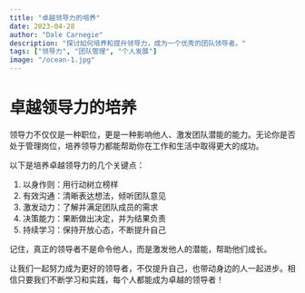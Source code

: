 ```yaml
---
title: "卓越领导力的培养"
date: 2023-04-28
author: "Dale Carnegie"
description: "探讨如何培养和提升领导力，成为一个优秀的团队领导者。"
tags: ["领导力", "团队管理", "个人发展"]
image: "/ocean-1.jpg"
---
```


# 卓越领导力的培养

领导力不仅仅是一种职位，更是一种影响他人、激发团队潜能的能力。无论你是否处于管理岗位，培养领导力都能帮助你在工作和生活中取得更大的成功。

以下是培养卓越领导力的几个关键点：

1. 以身作则：用行动树立榜样
2. 有效沟通：清晰表达想法，倾听团队意见
3. 激发动力：了解并满足团队成员的需求
4. 决策能力：果断做出决定，并为结果负责
5. 持续学习：保持开放心态，不断提升自己

记住，真正的领导者不是命令他人，而是激发他人的潜能，帮助他们成长。

让我们一起努力成为更好的领导者，不仅提升自己，也带动身边的人一起进步。相信只要我们不断学习和实践，每个人都能成为卓越的领导者！
